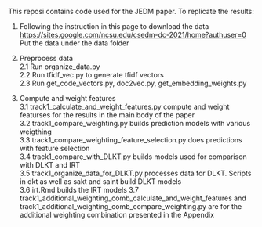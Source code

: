 This reposi contains code used for the JEDM paper.
To replicate the results:
1. Following the instruction in this page to download the data https://sites.google.com/ncsu.edu/csedm-dc-2021/home?authuser=0  
Put the data under the data folder  

2. Preprocess data  
2.1 Run organize_data.py   
2.2 Run tfidf_vec.py to generate tfidf vectors  
2.3 Run get_code_vectors.py, doc2vec.py, get_embedding_weights.py  

3. Compute and weight features  
3.1 track1_calculate_and_weight_features.py compute and weight featurses for the results in the main body of the paper  
3.2 track1_compare_weighting.py builds prediction models with various weigthing  
3.3 track1_compare_weighting_feature_selection.py does predictions with feature selection  
3.4 track1_compare_with_DLKT.py builds models used for comparison with DLKT and IRT  
3.5 track1_organize_data_for_DLKT.py processes data for DLKT. Scripts in dkt as well as sakt and saint build DLKT models  
3.6 irt.Rmd builds the IRT models
3.7 track1_additional_weighting_comb_calculate_and_weight_features and track1_additional_weighting_comb_compare_weighting.py are for the additional weighting combination presented in the Appendix  

 
